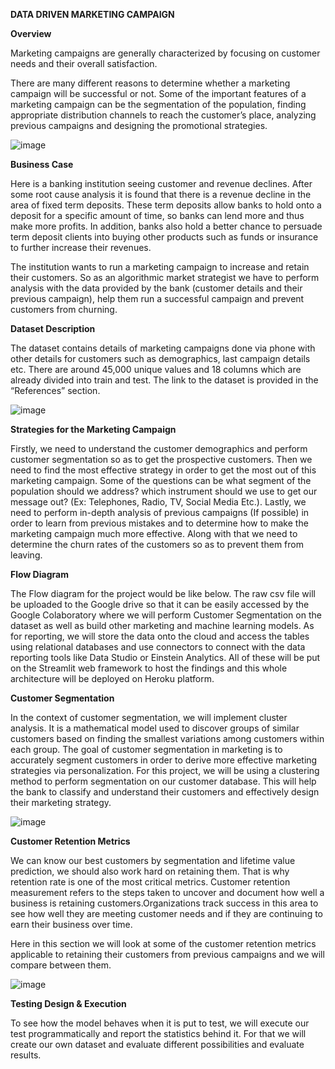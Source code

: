 **DATA DRIVEN MARKETING CAMPAIGN**

**Overview**

Marketing campaigns are generally characterized by focusing on customer needs and their overall satisfaction.

There are many different reasons to determine whether a marketing campaign will be successful or not. Some of the important features of a marketing campaign can be the segmentation of the population, finding appropriate distribution channels to reach the customer’s place, analyzing previous campaigns and designing the promotional strategies.

![image](https://user-images.githubusercontent.com/25616463/115968946-4c199b00-a508-11eb-9d30-c8ef01035264.png)


**Business Case**

Here is a banking institution seeing customer and revenue declines. After some root cause analysis it is found that there is a revenue decline in the area of fixed term deposits. These term deposits allow banks to hold onto a deposit for a specific amount of time, so banks can lend more and thus make more profits. In addition, banks also hold a better chance to persuade term deposit clients into buying other products such as funds or insurance to further increase their revenues.

The institution wants to run a marketing campaign to increase and retain their customers. So as an algorithmic market strategist we have to perform analysis with the data provided by the bank (customer details and their previous campaign), help them run a successful campaign and prevent customers from churning.


**Dataset Description**

The dataset contains details of marketing campaigns done via phone with other details for customers such as demographics, last campaign details etc. There are around 45,000 unique values and 18 columns which are already divided into train and test. The link to the dataset is provided in the “References” section.

![image](https://user-images.githubusercontent.com/25616463/115968967-79664900-a508-11eb-861d-ee4af2c8acb6.png)


**Strategies for the Marketing Campaign**

Firstly, we need to understand the customer demographics and perform customer segmentation so as to get the prospective customers. Then we need to find the most effective strategy in order to get the most out of this marketing campaign. Some of the questions can be what segment of the population should we address? which instrument should we use to get our message out? (Ex: Telephones, Radio, TV, Social Media Etc.). Lastly, we need to perform in-depth analysis of previous campaigns (If possible) in order to learn from previous mistakes and to determine how to make the marketing campaign much more effective. Along with that we need to determine the churn rates of the customers so as to prevent them from leaving.

**Flow Diagram**

The Flow diagram for the project would be like below. The raw csv file will be uploaded to the Google drive so that it can be easily accessed by the Google Colaboratory where we will perform Customer Segmentation on the dataset as well as build other marketing and machine learning models. As for reporting, we will store the data onto the cloud and access the tables using relational databases and use connectors to connect with the data reporting tools like Data Studio or Einstein Analytics. All of these will be put on the Streamlit web framework to host the findings and this whole architecture will be deployed on Heroku platform.

 


**Customer Segmentation**

In the context of customer segmentation, we will implement cluster analysis. It is a mathematical model used to discover groups of similar customers based on finding the smallest variations among customers within each group.
The goal of customer segmentation in marketing is to accurately segment customers in order to derive more effective marketing strategies via personalization. For this project, we will be using a clustering method to perform segmentation on our customer database. This will help the bank to classify and understand their customers and effectively design their marketing strategy. 

![image](https://user-images.githubusercontent.com/25616463/115968999-af0b3200-a508-11eb-89b5-7940537beb8c.png)


**Customer Retention Metrics**

We can know our best customers by segmentation and lifetime value prediction, we should also work hard on retaining them. That is why retention rate is one of the most critical metrics.
Customer retention measurement refers to the steps taken to uncover and document how well a business is retaining customers.Organizations track success in this area to see how well they are meeting customer needs and if they are continuing to earn their business over time. 

Here in this section we will look at some of the customer retention metrics applicable to retaining their customers from previous campaigns and we will compare between them.

![image](https://user-images.githubusercontent.com/25616463/115969018-d235e180-a508-11eb-9bcc-6cc04c17f8ec.png)


**Testing Design & Execution**

To see how the model behaves when it is put to test, we will execute our test programmatically and report the statistics behind it. For that we will create our own dataset and evaluate different possibilities and evaluate results.


